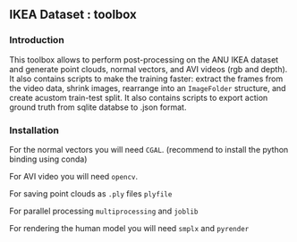 **IKEA Dataset** : toolbox
---
### Introduction
This toolbox allows to perform post-processing on the ANU IKEA dataset and generate point clouds, normal vectors, and AVI videos (rgb and depth).
It also contains scripts to make the training faster: extract the frames from the video data, shrink images, rearrange into an `ImageFolder` structure, and create acustom train-test split. 
It also contains scripts to export action ground truth from sqlite databse to .json format.

### Installation
 For the normal vectors you will need `CGAL`. (recommend to install the python binding using conda)
 
 For AVI video you will need `opencv`.
 
 For saving point clouds as `.ply` files `plyfile`
 
 For parallel processing `multiprocessing` and `joblib`
 
 For rendering the human model you will need `smplx` and `pyrender`
